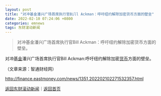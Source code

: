 ```yaml
---
layout: post
title: "对冲基金潘兴广场首席执行官Bill Ackman：呼吁纽约解除加密货币方面的壁垒"
date: 2022-02-10 07:24:06 +0800
categories: emnews
tags: 东财滚动新闻
---
```

> 对冲基金潘兴广场首席执行官Bill Ackman：呼吁纽约解除加密货币方面的壁垒。

<p>对冲<span id="Info.3293"><a href="http://data.eastmoney.com/zlsj/" class="infokey">基金</a></span>潘兴广场首席执行官Bill Ackman:呼吁纽约解除加密<span id="Info.3326"><a href="http://data.eastmoney.com/cjsj/hbgyl.html" class="infokey">货币</a></span>方面的壁垒。</p><p class="em_media">（文章来源：智通财经网）</p>

<http://finance.eastmoney.com/news/1351,202202102271532357.html>

[返回东财滚动新闻](//finews.withounder.com/emnews/)｜[返回首页](//finews.withounder.com/)